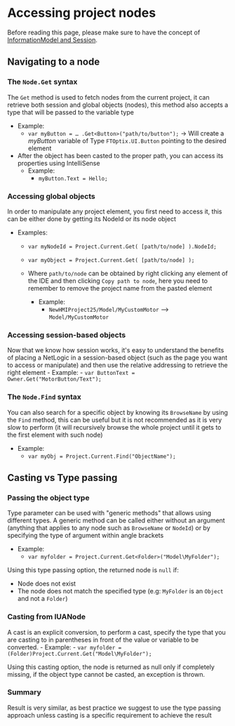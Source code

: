 # Accessing project nodes

Before reading this page, please make sure to have the concept of [InformationModel and Session](./information-model.md).

## Navigating to a node

### The `Node.Get` syntax

The `Get` method is used to fetch nodes from the current project, it can retrieve both session and global objects (nodes), this method also accepts a type that will be passed to the variable type
- Example:
    - `var myButton = … .Get<Button>("path/to/button");` -> Will create a _myButton_ variable of Type `FTOptix.UI.Button` pointing to the desired element
- After the object has been casted to the proper path, you can access its properties using IntelliSense
    - Example:
        - `myButton.Text = Hello;`

### Accessing global objects

In order to manipulate any project element, you first need to access it, this can be either done by getting its NodeId or its node object

- Examples:
    - `var myNodeId = Project.Current.Get( [path/to/node] ).NodeId;`
    - `var myObject = Project.Current.Get( [path/to/node] );`

    - Where `path/to/node` can be obtained by right clicking any element of the IDE and then clicking `Copy path to node`, here you need to remember to remove the project name from the pasted element
        - Example:
            - `NewHMIProject25/Model/MyCustomMotor` --> `Model/MyCustomMotor`

### Accessing session-based objects

Now that we know how session works, it's easy to understand the benefits of placing a NetLogic in a session-based object (such as the page you want to access or manipulate) and then use the relative addressing to retrieve the right element
    - Example:
        - `var ButtonText = Owner.Get("MotorButton/Text");`

### The `Node.Find` syntax

You can also search for a specific object by knowing its `BrowseName` by using the `Find` method, this can be useful but it is not recommended as it is very slow to perform (it will recursively browse the whole project until it gets to the first element with such node)
- Example:
    - `var myObj = Project.Current.Find("ObjectName");`

## Casting vs Type passing

### Passing the object type

Type parameter can be used with "generic methods" that allows using different types. A generic method can be called either without an argument (anything that applies to any node such as `BrowseName` or `NodeId`) or by specifying the type of argument within angle brackets
- Example:
    - `var myfolder = Project.Current.Get<Folder>("Model\MyFolder");`

Using this type passing option, the returned node is `null` if:
- Node does not exist
- The node does not match the specified type (e.g: `MyFolder` is an `Object` and not a `Folder`)

### Casting from IUANode

A cast is an explicit conversion, to perform a cast, specify the type that you are casting to in parentheses in front of the value or variable to be converted.
    - Example:
        - `var myfolder = (Folder)Project.Current.Get("Model\MyFolder");`

Using this casting option, the node is returned as null only if completely missing, if the object type cannot be casted, an exception is thrown.

### Summary

Result is very similar, as best practice we suggest to use the type passing approach unless casting is a specific requirement to achieve the result
